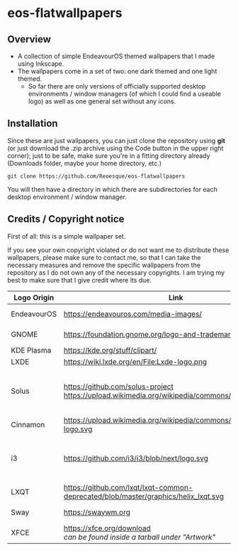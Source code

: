 # eos-flatwallpapers

## Overview
* A collection of simple EndeavourOS themed wallpapers that I made using Inkscape.
* The wallpapers come in a set of two: one dark themed and one light themed.
  * So far there are only versions of officially supported desktop environments / window managers (of which I could find a useable logo) as well as one general set without any icons.

## Installation
Since these are just wallpapers, you can just clone the repository using **git** (or just download the .zip archive using the Code button in the upper right corner); just to be safe, make sure you're in a fitting directory already (Downloads folder, maybe your home directory, etc.)

```git clone https://github.com/Reoesque/eos-flatwallpapers```

You will then have a directory in which there are subdirectories for each desktop environment / window manager.

## Credits / Copyright notice
First of all: this is a simple wallpaper set.

If you see your own copyright violated or do not want me to distribute these wallpapers, please make sure to contact me, so that I can take the necessary measures and remove the specific wallpapers from the repository as I do not own any of the necessary copyrights. I am trying my best to make sure that I give credit where its due.

| Logo Origin | Link | Creator |
|---|---|--:|
| EndeavourOS | https://endeavouros.com/media-images/  | [EndeavourOS team](https://endeavouros.com) |
| GNOME  | https://foundation.gnome.org/logo-and-trademarks/  | [GNOME Foundation](https://foundation.gnome.org/) |
| KDE Plasma  | https://kde.org/stuff/clipart/  | [KDE](https://kde.org/)  |
| LXDE  | https://wiki.lxde.org/en/File:Lxde-logo.png  | Mario Behling |
| Solus  | https://github.com/solus-project <br> https://upload.wikimedia.org/wikipedia/commons/1/17/Budgie.svg  | Original: [Solus Project](https://github.com/solus-project) <br> SVG recreation: NotRepublicTV  |
| Cinnamon  |  https://upload.wikimedia.org/wikipedia/commons/5/5a/Cinnamon-logo.svg | [LinuxMint team](https://developer.linuxmint.com)  |
| i3 | https://github.com/i3/i3/blob/next/logo.svg  | Denis Steckelmacher (steckdenis) <br> yellowiscool <br> farvardin  |
| LXQT |  https://github.com/lxqt/lxqt-common-deprecated/blob/master/graphics/helix_lxqt.svg | Caig  |
| Sway  | https://swaywm.org  | [Sway window manager team](https://swaywm.org)  |
| XFCE  | https://xfce.org/download <br> *can be found inside a tarball under "Artwork"*  | [XFCE team](https://xfce.org/)  |
